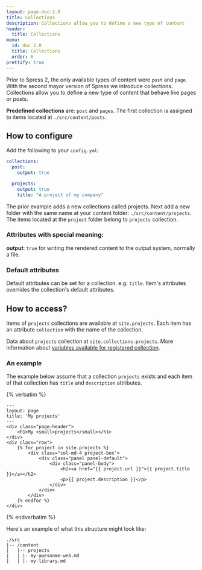 ```yaml
---
layout: page-doc-2.0
title: Collections
description: Collections allow you to define a new type of content
header:
  title: Collections
menu:
  id: doc 2.0
  title: Collections
  order: 6
prettify: true
---
```

Prior to Spress 2, the only available types of content were `post` and `page`.
With the second mayor version of Spress we introduce collections. Collections
allow you to define a new type of content that behave like pages or posts.

**Predefined collections** are: `post` and `pages`. The first collection is
assigned to items located at `./src/content/posts`.

## How to configure

Add the following to your `config.yml`:

```yaml
collections:
  post:
    output: true

  projects:
    output: true
    title: "A project of my company"
```
The prior example adds a new collections called projects. Next add a new folder with the same name 
at your content folder: `./src/content/projects`. The items located at the `project` folder belong 
to `projects` collection.

### Attributes with special meaning:

**output**: `true` for writing the rendered content to the output system, normally a file.

### Default attributes
Default attributes can be set for a collection. e.g: `title`. Item's attributes overrides
the collection's default attributes.

## How to access?

Items of `projects` collections are available at `site.projects`. Each item has an attribute
`collection` with the name of the collection.

Data about `projects` collection at `site.collections.projects`. More information about
[variables available for registered collection](/docs/2.0/variables/#collection-variables).

### An example

The example below assume that a collection `projects` exists and each item of that collection has
`title` and `description` attributes.

{% verbatim %}
```
---
layout: page
title: 'My projects'
---
<div class="page-header">
    <h1>My <small>projects</small></h1>
</div>
<div class="row">
	{% for project in site.projects %}
		<div class="col-md-4 project-box">
			<div class="panel panel-default">
				<div class="panel-body">
					<h2><a href="{{ project.url }}">{{ project.title }}</a></h2>
					<p>{{ project.description }}</p>
				</div>
			</div>
		</div>
	{% endfor %}
</div>
```
{% endverbatim %}

Here's an example of what this structure might look like:

```
./src
|-- /content
|   |-- projects
|   | |- my-awesonme-web.md
|   | |- my-library.md

```
